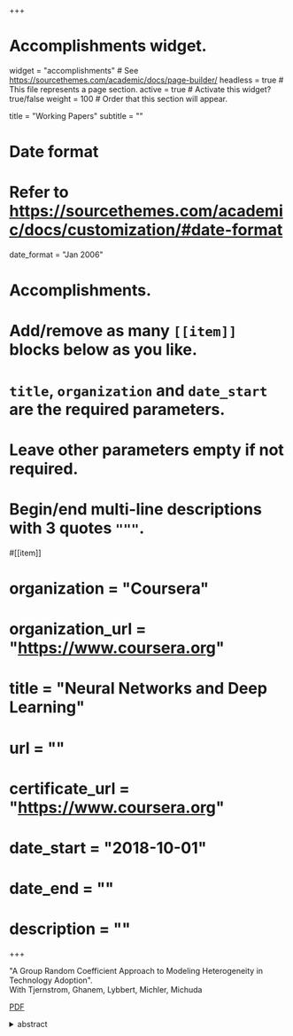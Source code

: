 +++
# Accomplishments widget.
widget = "accomplishments"  # See https://sourcethemes.com/academic/docs/page-builder/
headless = true  # This file represents a page section.
active = true  # Activate this widget? true/false
weight = 100  # Order that this section will appear.

title = "Working Papers"
subtitle = ""

# Date format
#   Refer to https://sourcethemes.com/academic/docs/customization/#date-format
date_format = "Jan 2006"

# Accomplishments.
#   Add/remove as many `[[item]]` blocks below as you like.
#   `title`, `organization` and `date_start` are the required parameters.
#   Leave other parameters empty if not required.
#   Begin/end multi-line descriptions with 3 quotes `"""`.

#[[item]]
#  organization = "Coursera"
#  organization_url = "https://www.coursera.org"
#  title = "Neural Networks and Deep Learning"
#  url = ""
#  certificate_url = "https://www.coursera.org"
#  date_start = "2018-10-01"
#  date_end = ""
#  description = ""


+++

<html>
<head>
<style>

details > summary::-webkit-details-marker {
  display: none;
}

</style>
</head>
<body>

<div class="row">
  
  <i class="far fa-file-alt pub-icon" aria-hidden="true"></i>
  "A Group Random Coefficient Approach to Modeling Heterogeneity in Technology Adoption".<br>
  <span class="article-metadata li-cite-author">  <span>With Tjernstrom, Ghanem, Lybbert, Michler, Michuda</span> </span> 
  <br>
  <p><a class="btn btn-outline-primary my-1 mr-1 btn-sm" href="https://www.dropbox.com/s/cw20dnh92bh38gh/CPS_JEPS.pdf?dl=0" target="_blank" rel="noopener">  PDF </a>
  
  <details><summary class="btn btn-outline-primary my-1 mr-1 btn-sm" display = "None">  abstract  </summary> 
  <br/>
  Our paper revisits the econometric model that Suri (2011) (S2011) used in her study of heterogeneous returns to agricultural technology adoption. We propose an alternative group random coefficient (GRC) estimation strategy and revisit the empirical puzzle of why relatively few sub-Saharan farmers adopt modern technologies. Drawing on recent developments in the nonparametric panel identification literature, we start with an unrestricted GRC model that nonparametrically identifies the returns to adoption under time homogeneity. We show that the parameters of the S2011 correlated random coefficient model (CRC) can be identified from a restricted version of the GRC method. Specifically, the model in S2011 implies a key restriction that we call linearity in comparative advantage (LCA). Our unrestricted GRC model can be used to detect identification concerns for key structural parameters from the CRC model. We illustrate our method using the same data set as the original study and find that the motivating empirical puzzle remains unsolved.
</details></p>

</div>



